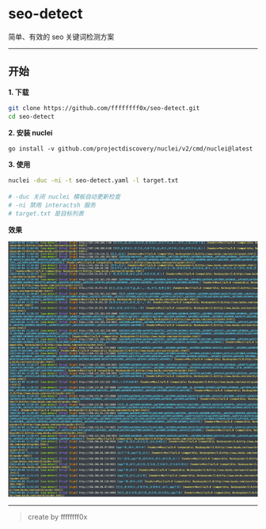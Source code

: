 # seo-detect

简单、有效的 seo 关键词检测方案

---

## 开始

**1. 下载**
```bash
git clone https://github.com/ffffffff0x/seo-detect.git
cd seo-detect
```

**2. 安装 nuclei**
```
go install -v github.com/projectdiscovery/nuclei/v2/cmd/nuclei@latest
```

**3. 使用**

```bash
nuclei -duc -ni -t seo-detect.yaml -l target.txt

# -duc 关闭 nuclei 模板自动更新检查
# -ni 禁用 interactsh 服务
# target.txt 是目标列表
```

**效果**

![](./img/1.png)

---

> create by ffffffff0x
